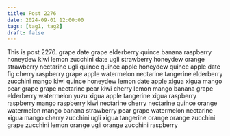 ```yaml
---
title: Post 2276
date: 2024-09-01 12:00:00
tags: [tag1, tag2]
draft: false
---
```

This is post 2276.
grape
date
grape
elderberry
quince
banana
raspberry
honeydew
kiwi
lemon
zucchini
date
ugli
strawberry
honeydew
orange
strawberry
nectarine
ugli
quince
quince
apple
honeydew
quince
apple
date
fig
cherry
raspberry
grape
apple
watermelon
nectarine
tangerine
elderberry
zucchini
mango
kiwi
quince
honeydew
lemon
date
apple
xigua
xigua
mango
pear
grape
grape
nectarine
pear
kiwi
cherry
lemon
mango
banana
grape
elderberry
watermelon
yuzu
xigua
apple
tangerine
xigua
raspberry
raspberry
mango
raspberry
kiwi
nectarine
cherry
nectarine
quince
orange
watermelon
mango
banana
strawberry
pear
grape
watermelon
nectarine
xigua
mango
cherry
zucchini
ugli
xigua
tangerine
orange
orange
zucchini
grape
zucchini
lemon
orange
ugli
orange
zucchini
raspberry
